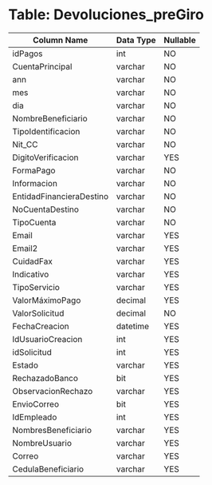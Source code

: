 # Table: Devoluciones_preGiro

| Column Name | Data Type | Nullable |
|-------------|-----------|----------|
| idPagos | int | NO |
| CuentaPrincipal | varchar | NO |
| ann | varchar | NO |
| mes | varchar | NO |
| dia | varchar | NO |
| NombreBeneficiario | varchar | NO |
| TipoIdentificacion | varchar | NO |
| Nit_CC | varchar | NO |
| DigitoVerificacion | varchar | YES |
| FormaPago | varchar | NO |
| Informacion | varchar | NO |
| EntidadFinancieraDestino | varchar | NO |
| NoCuentaDestino | varchar | NO |
| TipoCuenta | varchar | NO |
| Email | varchar | YES |
| Email2 | varchar | YES |
| CuidadFax | varchar | YES |
| Indicativo | varchar | YES |
| TipoServicio | varchar | YES |
| ValorMáximoPago | decimal | YES |
| ValorSolicitud | decimal | NO |
| FechaCreacion | datetime | YES |
| IdUsuarioCreacion | int | YES |
| idSolicitud | int | YES |
| Estado | varchar | YES |
| RechazadoBanco | bit | YES |
| ObservacionRechazo | varchar | YES |
| EnvioCorreo | bit | YES |
| IdEmpleado | int | YES |
| NombresBeneficiario | varchar | YES |
| NombreUsuario | varchar | YES |
| Correo | varchar | YES |
| CedulaBeneficiario | varchar | YES |
